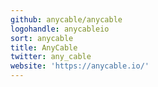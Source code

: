 ```yaml
---
github: anycable/anycable
logohandle: anycableio
sort: anycable
title: AnyCable
twitter: any_cable
website: 'https://anycable.io/'
---
```

